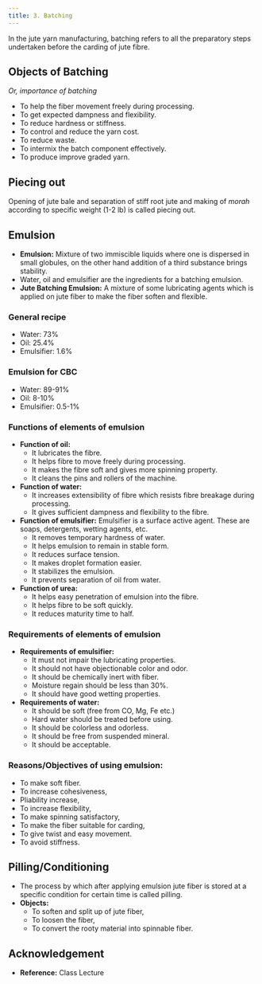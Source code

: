 ```yaml
---
title: 3. Batching
---
```


In the jute yarn manufacturing, batching refers to all the preparatory steps undertaken before the carding of jute fibre.

## Objects of Batching

_Or, importance of batching_

- To help the fiber movement freely during processing.
- To get expected dampness and flexibility.
- To reduce hardness or stiffness.
- To control and reduce the yarn cost.
- To reduce waste.
- To intermix the batch component effectively.
- To produce improve graded yarn.

## Piecing out

Opening of jute bale and separation of stiff root jute and making of _morah_ according to specific weight (1-2 lb) is called piecing out.

## Emulsion

- **Emulsion:** Mixture of two immiscible liquids where one is dispersed in small globules, on the other hand addition of a third substance brings stability.
- Water, oil and emulsifier are the ingredients for a batching emulsion.
- **Jute Batching Emulsion:** A mixture of some lubricating agents which is applied on jute fiber to make the fiber soften and flexible.

### General recipe

- Water: 73%
- Oil: 25.4%
- Emulsifier: 1.6%

###  Emulsion for CBC

- Water: 89-91%
- Oil: 8-10%
- Emulsifier: 0.5-1%

### Functions of elements of emulsion

- **Function of oil:**
  - It lubricates the fibre.
  - It helps fibre to move freely during processing.
  - It makes the fibre soft and gives more spinning property.
  - It cleans the pins and rollers of the machine.
- **Function of water:**
  - It increases extensibility of fibre which resists fibre breakage during processing.
  - It gives sufficient dampness and flexibility to the fibre.
- **Function of emulsifier:** Emulsifier is a surface active agent. These are soaps, detergents, wetting agents, etc.
  - It removes temporary hardness of water.
  - It helps emulsion to remain in stable form.
  - It reduces surface tension.
  - It makes droplet formation easier.
  - It stabilizes the emulsion.
  - It prevents separation of oil from water.
- **Function of urea:**
  - It helps easy penetration of emulsion into the fibre.
  - It helps fibre to be soft quickly.
  - It reduces maturity time to half.

### Requirements of elements of emulsion

- **Requirements of emulsifier:**
  - It must not impair the lubricating properties.
  - It should not have objectionable color and odor.
  - It should be chemically inert with fiber.
  - Moisture regain should be less than 30%.
  - It should have good wetting properties.
- **Requirements of water:**
  - It should be soft (free from CO, Mg, Fe etc.)
  - Hard water should be treated before using.
  - It should be colorless and odorless.
  - It should be free from suspended mineral.
  - It should be acceptable.

### **Reasons/Objectives of using emulsion:**

- To make soft fiber.
- To increase cohesiveness,
- Pliability increase,
- To increase flexibility,
- To make spinning satisfactory,
- To make the fiber suitable for carding,
- To give twist and easy movement.
- To avoid stiffness.

## Pilling/Conditioning

- The process by which after applying emulsion jute fiber is stored at a specific condition for certain time is called pilling.
- **Objects:**
  - To soften and split up of jute fiber,
  - To loosen the fiber,
  - To convert the rooty material into spinnable fiber.

## Acknowledgement

- **Reference:** Class Lecture
